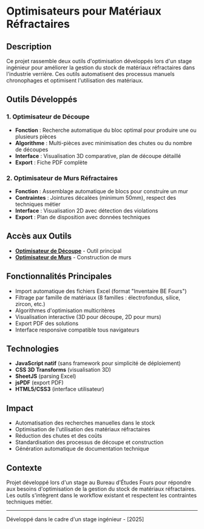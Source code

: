 # Optimisateurs pour Matériaux Réfractaires

##  Description

Ce projet rassemble deux outils d'optimisation développés lors d'un stage ingénieur pour améliorer la gestion du stock de matériaux réfractaires dans l'industrie verrière. Ces outils automatisent des processus manuels chronophages et optimisent l'utilisation des matériaux.

##  Outils Développés

### 1. Optimisateur de Découpe
- **Fonction** : Recherche automatique du bloc optimal pour produire une ou plusieurs pièces
- **Algorithme** : Multi-pièces avec minimisation des chutes ou du nombre de découpes
- **Interface** : Visualisation 3D comparative, plan de découpe détaillé
- **Export** : Fiche PDF complète

### 2. Optimisateur de Murs Réfractaires  
- **Fonction** : Assemblage automatique de blocs pour construire un mur
- **Contraintes** : Jointures décalées (minimum 50mm), respect des techniques métier
- **Interface** : Visualisation 2D avec détection des violations
- **Export** : Plan de disposition avec données techniques

## Accès aux Outils

- **[Optimisateur de Découpe](https://zombifyingcode.github.io/optimisateur-refractaires-stage/decoupe.html)** - Outil principal
- **[Optimisateur de Murs](https://zombifyingcode.github.io/optimisateur-refractaires-stage/)** - Construction de murs

##  Fonctionnalités Principales

- Import automatique des fichiers Excel (format "Inventaire BE Fours")
- Filtrage par famille de matériaux (8 familles : électrofondus, silice, zircon, etc.)
- Algorithmes d'optimisation multicritères
- Visualisation interactive (3D pour découpe, 2D pour murs)
- Export PDF des solutions
- Interface responsive compatible tous navigateurs

##  Technologies

- **JavaScript natif** (sans framework pour simplicité de déploiement)
- **CSS 3D Transforms** (visualisation 3D)
- **SheetJS** (parsing Excel)
- **jsPDF** (export PDF)
- **HTML5/CSS3** (interface utilisateur)

##  Impact

- Automatisation des recherches manuelles dans le stock
- Optimisation de l'utilisation des matériaux réfractaires
- Réduction des chutes et des coûts
- Standardisation des processus de découpe et construction
- Génération automatique de documentation technique

##  Contexte

Projet développé lors d'un stage au Bureau d'Études Fours pour répondre aux besoins d'optimisation de la gestion du stock de matériaux réfractaires. Les outils s'intègrent dans le workflow existant et respectent les contraintes techniques métier.


---

Développé dans le cadre d'un stage ingénieur - [2025]
